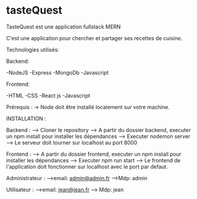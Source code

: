 # tasteQuest

TasteQuest est une application fullstack MERN

C'est une application pour chercher et partager ses recettes de cuisine.


Technologies utilisés: 

  Backend:
  
  -NodeJS
  -Express
  -MongoDb
  -Javascript
  
  
  Frontend:
  
  -HTML
  -CSS
  -React js
  -Javascript
  

Prérequis : 
-> Node doit être installé localement sur votre machine.

INSTALLATION : 

Backend :
 --> Cloner le repository
 --> A partir du dossier backend, executer un npm install pour installer les dépendances
 --> Executer nodemon server
     --> Le serveur doit tourner sur localhost au port 8000
     
Frontend : 
--> A partir du dossier frontend, executer un npm install pour installer les dépendances
--> Executer npm run start
    --> Le frontend de l'application doit fonctionner sur localhost avec le port par defaut.
  

Administrateur :
-->email: admin@admin.fr
-->Mdp: admin

Utilisateur : 
-->email: jean@jean.fr
--> Mdp: jean

